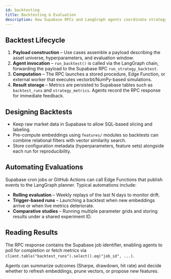 ```yaml
---
id: backtesting
title: Backtesting & Evaluation
description: How Supabase RPCs and LangGraph agents coordinate strategy evaluation.
---
```


## Backtest Lifecycle

1. **Payload construction** – Use cases assemble a payload describing the asset universe, hyperparameters, and evaluation window.
2. **Agent invocation** – `run_backtest()` is called via the LangGraph chain, forwarding the payload to the Supabase RPC `run_strategy_backtest`.
3. **Computation** – The RPC launches a stored procedure, Edge Function, or external worker that executes vectorbt/NumPy-based simulations.
4. **Result storage** – Metrics are persisted to Supabase tables such as `backtest_runs` and `strategy_metrics`. Agents record the RPC response for immediate feedback.

## Designing Backtests

- Keep raw market data in Supabase to allow SQL-based slicing and labeling.
- Pre-compute embeddings using `features/` modules so backtests can combine relational filters with vector similarity search.
- Store configuration metadata (hyperparameters, feature sets) alongside each run for reproducibility.

## Automating Evaluations

Supabase cron jobs or GitHub Actions can call Edge Functions that publish events to the LangGraph planner. Typical automations include:

- **Rolling evaluation** – Weekly replays of the last N days to monitor drift.
- **Trigger-based runs** – Launching a backtest when new embeddings arrive or when live metrics deteriorate.
- **Comparative studies** – Running multiple parameter grids and storing results under a shared experiment ID.

## Reading Results

The RPC response contains the Supabase job identifier, enabling agents to poll for completion or fetch metrics via `client.table("backtest_runs").select().eq("job_id", ...)`.

Agents can summarize outcomes (Sharpe, drawdown, hit rate) and decide whether to refresh embeddings, prune vectors, or propose new features.
